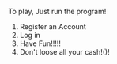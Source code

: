 To play, Just run the program!

1. Register an Account
2. Log in
3. Have Fun!!!!!
4. Don't loose all your cash!()!